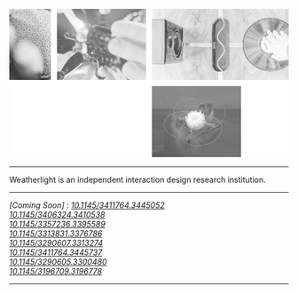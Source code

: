 ![](img/v1.png)

---

Weatherlight is an independent interaction design research institution.

---

*\[Coming Soon\]*
: *[10.1145/3411764.3445052](https://doi.org/10.1145/3411764.3445052)*  
*[10.1145/3406324.3410538](https://doi.org/10.1145/3406324.3410538)*  
*[10.1145/3357236.3395589](https://doi.org/10.1145/3357236.3395589)*  
*[10.1145/3313831.3376786](https://doi.org/10.1145/3313831.3376786)*  
*[10.1145/3290607.3313274](https://doi.org/10.1145/3290607.3313274)*  
*[10.1145/3411764.3445737](https://doi.org/10.1145/3411764.3445737)*  
*[10.1145/3290605.3300480](https://doi.org/10.1145/3290605.3300480)*  
*[10.1145/3196709.3196778](https://doi.org/10.1145/3196709.3196778)*

---
